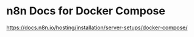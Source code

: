 # n8n Docs for Docker Compose

https://docs.n8n.io/hosting/installation/server-setups/docker-compose/
